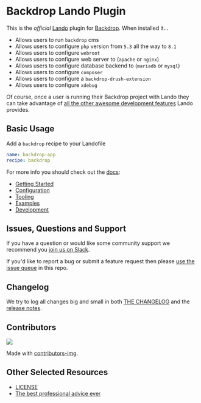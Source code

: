 # Backdrop Lando Plugin

This is the _official_ [Lando](https://lando.dev) plugin for [Backdrop](https://backdropcms.org/). When installed it...

* Allows users to run `backdrop` cms
* Allows users to configure `php` version from `5.3` all the way to `8.1`
* Allows users to configure `webroot`
* Allows users to configure web server to (`apache` or `nginx`)
* Allows users to configure database backend to (`mariadb` or `mysql`)
* Allows users to configure `composer`
* Allows users to configure a `backdrop-drush-extension`
* Allows users to configure `xdebug`

Of course, once a user is running their Backdrop project with Lando they can take advantage of [all the other awesome development features](https://docs.lando.dev) Lando provides.

## Basic Usage

Add a `backdrop` recipe to your Landofile

```yaml
name: backdrop-app
recipe: backdrop
```

For more info you should check out the [docs](https://docs.lando.dev/backdrop):

* [Getting Started](https://docs.lando.dev/backdrop/)
* [Configuration](https://docs.lando.dev/backdrop/config.html)
* [Tooling](https://docs.lando.dev/backdrop/tooling.html)
* [Examples](https://github.com/lando/backdrop/tree/main/examples)
* [Development](https://docs.lando.dev/backdrop/development.html)

## Issues, Questions and Support

If you have a question or would like some community support we recommend you [join us on Slack](https://launchpass.com/devwithlando).

If you'd like to report a bug or submit a feature request then please [use the issue queue](https://github.com/lando/backdrop/issues/new/choose) in this repo.

## Changelog

We try to log all changes big and small in both [THE CHANGELOG](https://github.com/lando/backdrop/blob/main/CHANGELOG.md) and the [release notes](https://github.com/lando/backdrop/releases).

## Contributors

<a href="https://github.com/lando/backdrop/graphs/contributors">
  <img src="https://contrib.rocks/image?repo=lando/backdrop" />
</a>

Made with [contributors-img](https://contrib.rocks).

## Other Selected Resources

* [LICENSE](https://github.com/lando/backdrop/blob/main/LICENSE.md)
* [The best professional advice ever](https://www.youtube.com/watch?v=tkBVDh7my9Q)
